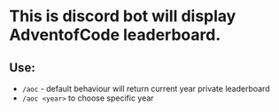 # This is discord bot will display AdventofCode leaderboard. 

## Use: 
 - `/aoc` - default behaviour will return current year private leaderboard
 - `/aoc <year>` to choose specific year


